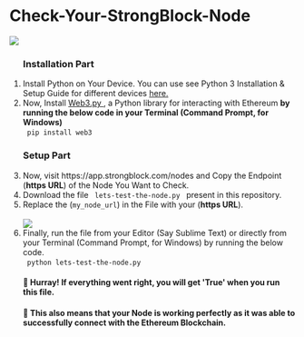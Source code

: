 # Check-Your-StrongBlock-Node
<img src = "https://strongblock.com/images/logo-icon-kit/side-by-side-logo/side-by-side-logo-xlarge-strongblock.png">
<ol>
  <h3> Installation Part </h3>
  <li> Install Python on Your Device. You can use see Python 3 Installation & Setup Guide for different devices <a href="https://realpython.com/installing-python/">here.</a></li>
  <li> Now, Install <a href="https://web3py.readthedocs.io/en/stable/index.html"> Web3.py </a>, a Python library for interacting with Ethereum <b>by running the below code in your Terminal (Command Prompt, for Windows)</b> <br>
    <code> pip install web3 </code></li>
  <h3> Setup Part </h3>
  <li> Now, visit https://app.strongblock.com/nodes and Copy the Endpoint (<b>https URL</b>) of the Node You Want to Check. </li>
  <li> Download the file <code> lets-test-the-node.py </code> present in this repository. </li>
  <li> Replace the (<code>my_node_url</code>) in the File with your (<b>https URL</b>). </li> <br>
  <img src = "https://i.imgur.com/Ykw2cSu.png"> <br>
  <li> Finally, run the file from your Editor (Say Sublime Text) or directly from your Terminal (Command Prompt, for Windows) by running the below code. <br>
    <code> python lets-test-the-node.py </code> </li>
  
 <h4> 🎉 Hurray! If everything went right, you will get 'True'  when you run this file. </h4>
 <h4> 🚀 This also means that your Node is working perfectly as it was able to successfully connect with the Ethereum Blockchain.  </h4>

